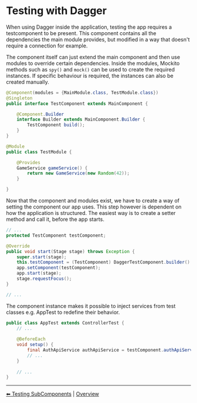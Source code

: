 # Testing with Dagger

When using Dagger inside the application, testing the app requires a testcomponent to be present.
This component contains all the dependencies the main module provides, but modified in a way that doesn't require a connection for example.

The component itself can just extend the main component and then use modules to override certain dependencies.
Inside the modules, Mockito methods such as `spy()` and `mock()` can be used to create the required instances. 
If specific behaviour is required, the instances can also be created manually.

```java
@Component(modules = {MainModule.class, TestModule.class})
@Singleton
public interface TestComponent extends MainComponent {

    @Component.Builder
    interface Builder extends MainComponent.Builder {
        TestComponent build();
    }
}
```

```java
@Module
public class TestModule {

    @Provides
    GameService gameService() {
        return new GameService(new Random(42));
    }

}
```

Now that the component and modules exist, we have to create a way of setting the component our app uses.
This step however is dependent on how the application is structured.
The easiest way is to create a setter method and call it, before the app starts.

```java
// ...
protected TestComponent testComponent;

@Override
public void start(Stage stage) throws Exception {
    super.start(stage);
    this.testComponent = (TestComponent) DaggerTestComponent.builder().mainApp(app).build();
    app.setComponent(testComponent);
    app.start(stage);
    stage.requestFocus();
}

// ...
```

The component instance makes it possible to inject services from test classes e.g. AppTest to redefine their behavior.

```java
public class AppTest extends ControllerTest {
    // ...
    
    @BeforeEach
    void setup() {
        final AuthApiService authApiService = testComponent.authApiService();
        // ...
    }
    
    // ...
}
```

---

[⬅ Testing SubComponents](3-subcomponents.md) | [Overview](README.md)